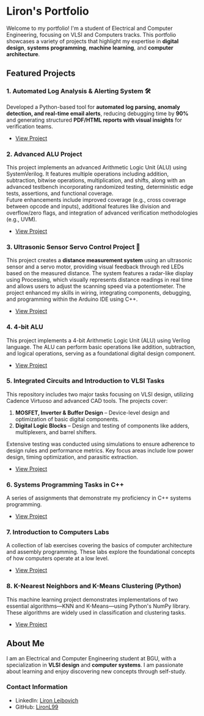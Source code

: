 # Liron's Portfolio

Welcome to my portfolio! I'm a student of Electrical and Computer Engineering, focusing on VLSI and Computers tracks. This portfolio showcases a variety of projects that highlight my expertise in **digital design**, **systems programming**, **machine learning**, and **computer architecture**.

## Featured Projects

### 1. Automated Log Analysis & Alerting System 🛠️
Developed a Python-based tool for **automated log parsing, anomaly detection, and real-time email alerts**, reducing debugging time by **90%** and generating structured **PDF/HTML reports with visual insights** for verification teams.
- [View Project](https://github.com/LironL99/portfolio/tree/main/Automated_Log_Analysis)

### 2. Advanced ALU Project
This project implements an advanced Arithmetic Logic Unit (ALU) using SystemVerilog. It features multiple operations including addition, subtraction, bitwise operations, multiplication, and shifts, along with an advanced testbench incorporating randomized testing, deterministic edge tests, assertions, and functional coverage.  
Future enhancements include improved coverage (e.g., cross coverage between opcode and inputs), additional features like division and overflow/zero flags, and integration of advanced verification methodologies (e.g., UVM).  
- [View Project](https://github.com/LironL99/portfolio/tree/main/advanced_alu_project)

### 3. Ultrasonic Sensor Servo Control Project 📡
This project creates a **distance measurement system** using an ultrasonic sensor and a servo motor, providing visual feedback through red LEDs based on the measured distance. The system features a radar-like display using Processing, which visually represents distance readings in real time and allows users to adjust the scanning speed via a potentiometer. The project enhanced my skills in wiring, integrating components, debugging, and programming within the Arduino IDE using C++.
- [View Project](https://github.com/LironL99/portfolio/tree/main/Arduino-Projects/Sonar_Servo_Project)

### 4. 4-bit ALU
This project implements a 4-bit Arithmetic Logic Unit (ALU) using Verilog language. The ALU can perform basic operations like addition, subtraction, and logical operations, serving as a foundational digital design component.
- [View Project](https://github.com/LironL99/portfolio/tree/main/4-bit-ALU)

### 5. Integrated Circuits and Introduction to VLSI Tasks
This repository includes two major tasks focusing on VLSI design, utilizing Cadence Virtuoso and advanced CAD tools. The projects cover:

1. **MOSFET, Inverter & Buffer Design** – Device-level design and optimization of basic digital components.
2. **Digital Logic Blocks** – Design and testing of components like adders, multiplexers, and barrel shifters.

Extensive testing was conducted using simulations to ensure adherence to design rules and performance metrics. Key focus areas include low power design, timing optimization, and parasitic extraction.
- [View Project](https://github.com/LironL99/portfolio/tree/main/Integrated-Circuits-and-Introduction-to-VLSI-Tasks)

### 6. Systems Programming Tasks in C++
A series of assignments that demonstrate my proficiency in C++ systems programming.
- [View Project](https://github.com/LironL99/portfolio/tree/main/Systems-Programming-Tasks-CPP)

### 7. Introduction to Computers Labs
A collection of lab exercises covering the basics of computer architecture and assembly programming. These labs explore the foundational concepts of how computers operate at a low level.
- [View Project](https://github.com/LironL99/portfolio/tree/main/Introduction-to-Computers-Labs)

### 8. K-Nearest Neighbors and K-Means Clustering (Python)
This machine learning project demonstrates implementations of two essential algorithms—KNN and K-Means—using Python's NumPy library. These algorithms are widely used in classification and clustering tasks.
- [View Project](https://github.com/LironL99/portfolio/tree/main/KNN-and-K-Means-Implementation-Python)

## About Me
I am an Electrical and Computer Engineering student at BGU, with a specialization in **VLSI design** and **computer systems**. I am passionate about learning and enjoy discovering new concepts through self-study.

### Contact Information
- LinkedIn: [Liron Leibovich](https://www.linkedin.com/in/liron-leibovich1)
- GitHub: [LironL99](https://github.com/LironL99)
